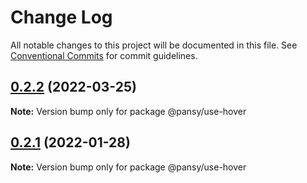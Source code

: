 # Change Log

All notable changes to this project will be documented in this file.
See [Conventional Commits](https://conventionalcommits.org) for commit guidelines.

## [0.2.2](https://github.com/pansyjs/react-hooks/compare/@pansy/use-hover@0.2.1...@pansy/use-hover@0.2.2) (2022-03-25)

**Note:** Version bump only for package @pansy/use-hover





## [0.2.1](https://github.com/pansyjs/react-hooks/compare/@pansy/use-hover@0.2.0...@pansy/use-hover@0.2.1) (2022-01-28)

**Note:** Version bump only for package @pansy/use-hover
